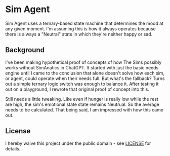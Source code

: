 # Sim Agent

Sim Agent uses a ternary-based state machine that determines the mood at any given moment. I'm assuming this is how it always operates because there is always a "Neutral" state in which they're neither happy or sad.

## Background

I've been making hypothetical proof of concepts of how The Sims possibly works without SimAnatics in ChatGPT. It started with just the basic needs engine until I came to the conclusion that alone doesn't solve how each sim, or agent, could operate when their needs full. But what's the fallback? Turns out a simple ternary logic switch was enough to balance it. After testing it out on a playground, I rewrote that original proof of concept into this.

Still needs a little tweaking. Like even if hunger is really low while the rest are high, the sim's emotional state state remains Neutrual. So the average needs to be calculated. That being said, I am impressed with how this came out.

## License

I hereby waive this project under the public domain - see [LICENSE](LICENSE) for details.

